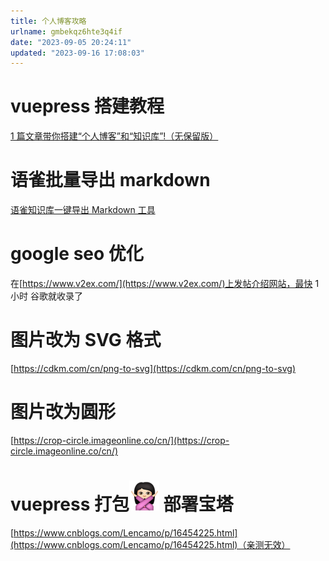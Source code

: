 ```yaml
---
title: 个人博客攻略
urlname: gmbekqz6hte3q4if
date: "2023-09-05 20:24:11"
updated: "2023-09-16 17:08:03"
---
```


# vuepress 搭建教程

[1 篇文章带你搭建“个人博客”和“知识库”!（无保留版）](https://mp.weixin.qq.com/s/gi39zgxqoKJ7VvphBg-6zw)

# 语雀批量导出 markdown

[语雀知识库一键导出 Markdown 工具](https://zhuanlan.zhihu.com/p/582287220)

# google seo 优化

在[https://www.v2ex.com/](https://www.v2ex.com/)上发帖介绍网站，最快 1 小时 谷歌就收录了

# 图片改为 SVG 格式

[https://cdkm.com/cn/png-to-svg](https://cdkm.com/cn/png-to-svg)

# 图片改为圆形

[https://crop-circle.imageonline.co/cn/](https://crop-circle.imageonline.co/cn/)

# vuepress 打包![19B1A65B.png](https://raw.githubusercontent.com/itwangtian/itwangtian/images/a1dfd92167626d0b5b3e971da3d8bb6e.png) 部署宝塔

[https://www.cnblogs.com/Lencamo/p/16454225.html](https://www.cnblogs.com/Lencamo/p/16454225.html)（亲测无效）
